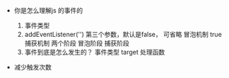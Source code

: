 - 你是怎么理解js 的事件的
    1. 事件类型
    2. addEventListener('')
        第三个参数，默认是false， 可省略 冒泡机制
        true 捕获机制
        两个阶段 冒泡阶段 捕获阶段
    3. 事件到底是怎么发生的？
        事件类型 target 处理函数

- 减少触发次数


